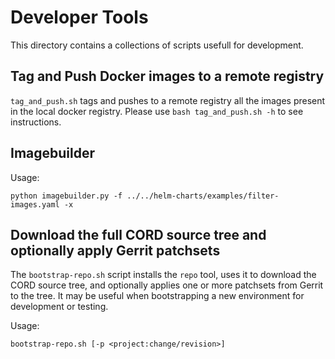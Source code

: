 # Developer Tools

This directory contains a collections of scripts usefull for development.

## Tag and Push Docker images to a remote registry

`tag_and_push.sh` tags and pushes to a remote registry all the images present in the local docker registry.
Please use `bash tag_and_push.sh -h` to see instructions.

## Imagebuilder

Usage:

```
python imagebuilder.py -f ../../helm-charts/examples/filter-images.yaml -x
```

## Download the full CORD source tree and optionally apply Gerrit patchsets

The `bootstrap-repo.sh` script installs the `repo` tool, uses it to
download the CORD source tree, and optionally applies one or more
patchsets from Gerrit to the tree.  It may be useful when
bootstrapping a new environment for development or testing.

Usage:
```
bootstrap-repo.sh [-p <project:change/revision>]
```
